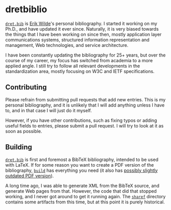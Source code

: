 # dretbiblio

[`dret.bib`](dret.bib) is [Erik Wilde](http://dret.net/netdret)'s personal bibliography. I started it working on my Ph.D., and have updated it ever since. Naturally, it is very biased towards the things that I have been working on since then, mostly application layer communications systems, structured information representation and management, Web technologies, and service architecture.

I have been constantly updating the bibliography for 25+ years, but over the course of my career, my focus has switched from academia to a more applied angle. I still try to follow all relevant developments in the standardization area, mostly focusing on W3C and IETF specifications.


## Contributing

Please refrain from submitting pull requests that add new entries. This is my personal bibliography, and it is unlikely that I will add anything unless I have to, and in that case I will just do it myself.

However, if you have other contributions, such as fixing typos or adding useful fields to entries, please submit a pull request. I will try to look at it as soon as possible.


## Building

[`dret.bib`](dret.bib) is first and foremost a BibTeX bibliography, intended to be used with LaTeX. If for some reason you want to create a PDF version of the bibliography, [`build`](build) has everything you need (it also has [possibly slightly outdated PDF version](build/dretbiblio.pdf)).

A long time ago, I was able to generate XML from the BibTeX source, and generate Web pages from that. However, the code that did that stopped working, and I never got around to get it running again. The [`sharef`](sharef) directory contains some artifacts from this time, but at this point it is purely historical.
